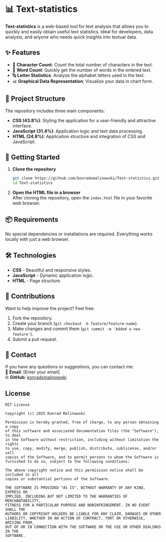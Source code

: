 # 📊 Text-statistics

**Text-statistics** is a web-based tool for text analysis that allows you to quickly and easily obtain useful text statistics. Ideal for developers, data analysts, and anyone who needs quick insights into textual data.

## ✨ Features  
- 📏 **Character Count**: Count the total number of characters in the text.  
- 📝 **Word Count**: Quickly get the number of words in the entered text.  
- 🔠 **Letter Statistics**: Analyze the alphabet letters used in the text.  
- 📊 **Graphical Data Representation**: Visualize your data in chart form.  

## 📂 Project Structure  
The repository includes three main components:  
- **CSS (43.8%)**: Styling the application for a user-friendly and attractive interface.  
- **JavaScript (31.4%)**: Application logic and text data processing.  
- **HTML (24.8%)**: Application structure and integration of CSS and JavaScript.  

## 🚀 Getting Started  

1. **Clone the repository**  
   ```bash
   git clone https://github.com/konradxmalinowski/Text-statistics.git
   cd Text-statistics
   ```
2. **Open the HTML file in a browser**  
   After cloning the repository, open the `index.html` file in your favorite web browser.  

## 📦 Requirements  
No special dependencies or installations are required. Everything works locally with just a web browser.  

## 🛠️ Technologies  
- **CSS** - Beautiful and responsive styles.  
- **JavaScript** - Dynamic application logic.  
- **HTML** - Page structure.  

## 🤝 Contributions  
Want to help improve the project? Feel free:  
1. Fork the repository.  
2. Create your branch (`git checkout -b feature/feature-name`).  
3. Make changes and commit them (`git commit -m 'Added a new feature'`).  
4. Submit a pull request.  

## 📧 Contact  
If you have any questions or suggestions, you can contact me:  
📩 **Email**: [Enter your email]  
🌐 **GitHub**: [konradxmalinowski](https://github.com/konradxmalinowski)  

## License
```
MIT License

Copyright (c) 2025 Konrad Malinowski

Permission is hereby granted, free of charge, to any person obtaining a copy
of this software and associated documentation files (the "Software"), to deal
in the Software without restriction, including without limitation the rights
to use, copy, modify, merge, publish, distribute, sublicense, and/or sell
copies of the Software, and to permit persons to whom the Software is
furnished to do so, subject to the following conditions:

The above copyright notice and this permission notice shall be included in all
copies or substantial portions of the Software.

THE SOFTWARE IS PROVIDED "AS IS", WITHOUT WARRANTY OF ANY KIND, EXPRESS OR
IMPLIED, INCLUDING BUT NOT LIMITED TO THE WARRANTIES OF MERCHANTABILITY,
FITNESS FOR A PARTICULAR PURPOSE AND NONINFRINGEMENT. IN NO EVENT SHALL THE
AUTHORS OR COPYRIGHT HOLDERS BE LIABLE FOR ANY CLAIM, DAMAGES OR OTHER
LIABILITY, WHETHER IN AN ACTION OF CONTRACT, TORT OR OTHERWISE, ARISING FROM,
OUT OF OR IN CONNECTION WITH THE SOFTWARE OR THE USE OR OTHER DEALINGS IN THE
SOFTWARE.
```
